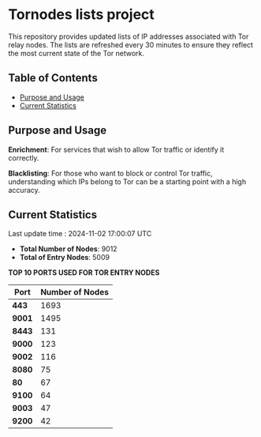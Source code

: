 # Tornodes lists project

This repository provides updated lists of IP addresses associated with Tor relay nodes. The lists are refreshed every 30 minutes to ensure they reflect the most current state of the Tor network.

## Table of Contents

- [Purpose and Usage](#purpose-and-usage)
- [Current Statistics](#current-statistics)


## Purpose and Usage

**Enrichment**: For services that wish to allow Tor traffic or identify it correctly.

**Blacklisting**: For those who want to block or control Tor traffic, understanding which IPs belong to Tor can be a starting point with a high accuracy.

## Current Statistics

Last update time : 2024-11-02 17:00:07 UTC

- **Total Number of Nodes**: 9012
- **Total of Entry Nodes**: 5009

**TOP 10 PORTS USED FOR TOR ENTRY NODES**

| **Port** | **Number of Nodes** |
|------|-----------------|
| **443**   | 1693  |
| **9001**   | 1495  |
| **8443**   | 131  |
| **9000**   | 123  |
| **9002**   | 116  |
| **8080**   | 75  |
| **80**   | 67  |
| **9100**   | 64  |
| **9003**   | 47  |
| **9200**   | 42  |

